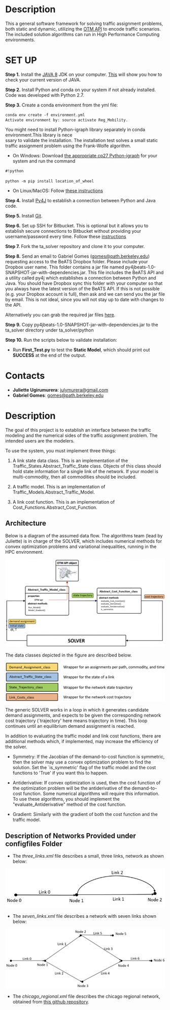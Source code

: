 # Description #
This a general software framework for solving traffic assignment problems, both static and dynamic, utilizing the [OTM API](https://github.com/ggomes/otm-sim) to encode traffic scenarios. 
The included solution algorithms can run in High Performance Computing environments.

# SET UP #

**Step 1.** Install the [JAVA 8](http://www.oracle.com/technetwork/java/javase/downloads/index.html) JDK on your computer.
[This](https://www.java.com/en/download/help/version_manual.xml) will show you how to check your current version of JAVA.

**Step 2.** Install Python and conda on your system if not already installed. Code was developed with Python 2.7.

**Step 3.** Create a conda environment from the yml file: 
```
conda env create -f environment.yml
Activate environment by: source activate Reg_Mobility.

```

You might need to install Python-igraph library separately in conda environment.This library is nece\
ssary to validate the installation. The installation test solves a small static traffic assignment problem using the Frank-Wolfe algorithm.
* On Windows: Download [the appropriate cp27 Python-igraph](http://www.lfd.uci.edu/~gohlke/pythonlibs/#python-igraph) for your system and run the command 

```
#!python

python -m pip install location_of_wheel

```

* On Linux/MacOS: Follow [these instructions](http://igraph.org/python/#pyinstallosx)

**Step 4.** Install [Py4J](https://www.py4j.org/install.html) to establish a connection between Python and Java code.


**Step 5.** Install [Git](https://git-scm.com/book/en/v2/Getting-Started-Installing-Git).

**Step 6.** Set up SSH for Bitbucket. This is optional but it allows you to establish secure connections to Bitbucket without providing your username/password every time. Follow these [instructions](https://confluence.atlassian.com/bitbucket/set-up-ssh-for-git-728138079.html)

**Step 7.** Fork the ta_solver repository and clone it to your computer.

**Step 8.** Send an email to Gabriel Gomes (gomes@path.berkeley.edu) requesting access to the BeATS Dropbox folder. Please include your Dropbox user name. This folder contains a jar file named py4jbeats-1.0-SNAPSHOT-jar-with-dependencies.jar. This file includes the BeATS API and a utility called py4j which establishes a connection between Python and Java. You should have Dropbox sync this folder with your computer so that you always have the latest version of the BeATS API. If this is not possible (e.g. your Dropbox account is full), then ask and we can send you the jar file by email. This is not ideal, since you will not stay up to date with changes to the API. 

Alternatively you can grab the required jar files [here](https://gcgomes.bitbucket.io/).

**Step 9.** Copy py4jbeats-1.0-SNAPSHOT-jar-with-dependencies.jar to the ta_solver directory under ta_solver/python

**Step 10.** Run the scripts below to validate installation:

* Run **First_Test.py** to test the **Static Model**, which should print out **SUCCESS** at the end of the output.


# Contacts #

* **Juliette Ugirumurera**: julymurera@gmail.com
* **Gabriel Gomes**: gomes@path.berkeley.edu

# Description #

The goal of this project is to establish an interface between the traffic modeling and the numerical sides of the traffic assignment problem. The intended users are the modelers. 

To use the system, you must implement three things:

1. A link state data class. This is an implementation of the Traffic_States.Abstract_Traffic_State class. Objects of this class should hold state information for a single link of the network. If your model is multi-commodity, then all commodities should be included. 

2. A traffic model. This is an implementation of Traffic_Models.Abstract_Traffic_Model. 

3. A link cost function. This is an implementation of Cost_Functions.Abstract_Cost_Function. 

## Architecture ##

Below is a diagram of the assumed data flow. The algorithms team (lead by Juliette) is in charge of the SOLVER, which includes numerical methods for convex optimization problems and variational inequalities, running in the HPC environment. 

![Picture1.png](https://github.com/ugirumurera/TA_solver/blob/master/Software_Architecture.png)


The data classes depicted in the figure are described below. 

![Picture2.png](https://github.com/ugirumurera/TA_solver/blob/master/Data_Classes.png)

The generic SOLVER works in a loop in which it generates candidate demand assignments, and expects to be given the corresponding network cost trajectory (`trajectory' here means trajectory in time). This loop continues until an equilibrium demand assignment is reached. 

In addition to evaluating the traffic model and link cost functions, there are additional methods which, if implemented, may increase the efficiency of the solver. 

* Symmetry: If the Jacobian of the demand-to-cost function is symmetric, then the solver may use a convex optimization problem to find the solution. Set the `is_symmetric' flag of the traffic model and the cost functions to 'True' if you want this to happen. 

* Antiderivative: If convex optimization is used, then the cost function of the optimization problem will be the antiderivative of the demand-to-cost function. Some numerical algorithms will require this information. To use these algorithms, you should implement the "evaluate_Antiderivative" method of the cost function. 

* Gradient: Similarly with the gradient of both the cost function and the traffic model.

##  Description of Networks Provided under configfiles Folder ##
* The *three_links.xml* file describes a small, three links, network as shown below:

![three_links.PNG](https://github.com/ugirumurera/TA_solver/blob/master/three_links.PNG)

* The *seven_links.xml* file describes a network with seven links shown below:

![Seven_links.PNG](https://github.com/ugirumurera/TA_solver/blob/master/Seven_links.PNG)

* The *chicago_regional.xml* file describes the chicago regional network, obtained from [this github repository](https://github.com/bstabler/TransportationNetworks/tree/master/chicago-regional).